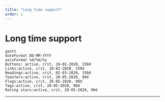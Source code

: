 ```yaml
---
title: "Long time support"
order: 1
---
```


# Long time support

```mermaid
gantt
dateFormat DD-MM-YYYY
axisFormat %d/%m/%y
Buttons: active, crit, 10-02-2020, 150d
Links:active, crit, 10-02-2020, 150d
Headings:active, crit, 02-03-2020, 150d
Toasters:active, crit, 28-05-2020, 90d
Flags:active, crit, 28-05-2020, 90d
Tags:active, crit, 28-05-2020, 90d
Rating stars:active, crit, 28-05-2020, 90d
```

---

<timeline>

<TimelineItem 
    type="danger"
    date="10 July 2020"
    title="End of LTS for legacy Buttons"
    text="We now ue the CSS classes of Mozaic buttons. You have until this date to update your applications."
    linklabel="Buttons documentation"
    linkhref="/pages/components/buttons/"
/>

<TimelineItem
    type="warning"
    date="10 July 2020"
    title="End of LTS for legacy Links"
    text="We now use the CSS classes of Mozaic links. You have until this date to update your applications."
    linklabel="Links documentation"
    linkhref="#"
/>

<TimelineItem
    type="danger"
    date="02 august 2020"
    title="End of LTS for legacy Titles"
    text="We now use the CSS classes of Mozaic headings. You have until this date to update your applications."
    linklabel="Title documentation"
    linkhref="#"
/>

<TimelineItem
    type="danger"
    date="28 August 2020"
    title="End of LTS for legacy Notifications/Toasters"
    text="We now ue the CSS classes of Mozaic notifications/toasters. You have until this date to update your applications."
    linklabel="Toasters documentation"
    linkhref="/integration-web-core--socle/Components/toasters/"
/>

<TimelineItem
    type="danger"
    date="28 August 2020"
    title="End of LTS for legacy Flags"
    text="We now ue the CSS classes of Mozaic flags. You have until this date to update your applications."
    linklabel="Flags documentation"
    linkhref="/integration-web-core--socle/Components/flags/"
/>

<TimelineItem
    type="danger"
    date="28 August 2020"
    title="End of LTS for legacy Tags"
    text="We now ue the CSS classes of Mozaic tags. You have until this date to update your applications."
    linklabel="Tags documentation"
    linkhref="/integration-web-core--socle/Components/tags/"
/>

<TimelineItem
    type="danger"
    date="28 August 2020"
    title="End of LTS for legacy Rating stars"
    text="We now ue the CSS classes of Mozaic rating stars. You have until this date to update your applications."
    linklabel="Rating stars documentation"
    linkhref="/integration-web-core--socle/Components/rating-stars/"
/>

</timeline>